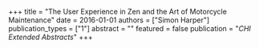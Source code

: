 +++
title = "The User Experience in Zen and the Art of Motorcycle Maintenance"
date = 2016-01-01
authors = ["Simon Harper"]
publication_types = ["1"]
abstract = ""
featured = false
publication = "*CHI Extended Abstracts*"
+++

